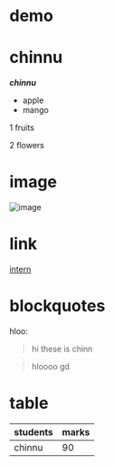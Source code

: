# demo
# chinnu
___chinnu___
* apple
* mango


1 fruits

2 flowers


# image
![image]( https://www.pinterest.com/pin/478226054182990580/=50x50)


# link
[intern](https://www.conduiraonline.com/)



# blockquotes
hloo:
> hi these is chinn

> hloooo gd

# table

students | marks
---------|-------
chinnu | 90
